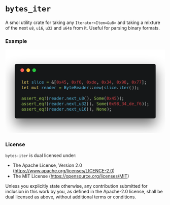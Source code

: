 # `bytes_iter`
A smol utility crate for taking any `Iterator<Item=&u8>` and taking a mixture of the next `u8`, `u16`, `u32` and `u64`s from it. Useful for parsing binary formats.

### Example
![Example](./example.png)

### License
`bytes-iter` is dual licensed under:
* The Apache License, Version 2.0 (https://www.apache.org/licenses/LICENCE-2.0)
* The MIT License (https://opensource.org/licenses/MIT)

Unless you explicitly state otherwise, any contribution submitted for inclusion in this work by you, as defined in the Apache-2.0 license, shall be dual licensed as above, without additional terms or conditions.
